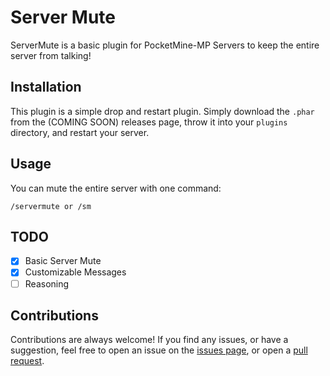 # Server Mute

ServerMute is a basic plugin for PocketMine-MP Servers to keep the entire server from talking!

## Installation

This plugin is a simple drop and restart plugin. Simply download the `.phar` from the (COMING SOON) releases page, throw it into your `plugins` directory, and restart your server.

## Usage

You can mute the entire server with one command:

```/servermute or /sm```

## TODO

- [x] Basic Server Mute
- [x] Customizable Messages
- [ ] Reasoning

## Contributions

Contributions are always welcome! If you find any issues, or have a suggestion, feel free to open an issue on the [issues page](https://github.com/HyperFlareMC/ServerMute/issues), or open a [pull request](https://github.com/HyperFlareMC/ServerMute/pulls).
